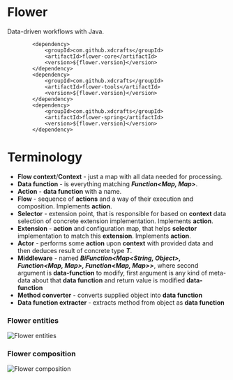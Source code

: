 # Flower

Data-driven workflows with Java.

            <dependency>
                <groupId>com.github.xdcrafts</groupId>
                <artifactId>flower-core</artifactId>
                <version>${flower.version}</version>
            </dependency>
            <dependency>
                <groupId>com.github.xdcrafts</groupId>
                <artifactId>flower-tools</artifactId>
                <version>${flower.version}</version>
            </dependency>            
            <dependency>
                <groupId>com.github.xdcrafts</groupId>
                <artifactId>flower-spring</artifactId>
                <version>${flower.version}</version>
            </dependency>

# Terminology

* **Flow context**/**Context** - just a map with all data needed for processing.
* **Data function** - is everything matching ***Function<Map, Map>***.
* **Action** - **data function** with a name.
* **Flow** - sequence of **actions** and a way of their execution and composition. Implements **action**.
* **Selector** - extension point, that is responsible for based on **context** data selection of concrete extension implementation. Implements **action**.
* **Extension** - **action** and configuration map, that helps **selector** implementation to match this **extension**. Implements **action**.
* **Actor** - performs some **action** upon **context** with provided data and then deduces result of concrete type ***T***. 
* **Middleware** - named ***BiFunction<Map<String, Object>, Function<Map, Map>, Function<Map, Map>>***,
where second argument is **data-function** to modify, first argument is any kind of meta-data about that **data function**
and return value is modified **data-function**
* **Method converter** - converts supplied object into **data function**
* **Data function extracter** - extracts method from object as **data function**

### Flower entities
![Flower entities](flower-interfaces.png "Flower interfaces")

### Flower composition
![Flower composition](flower-composition.png "Flower composition")
